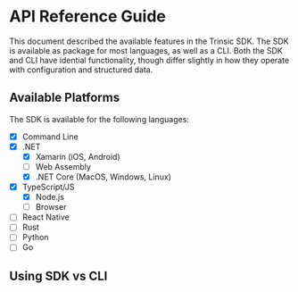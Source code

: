# API Reference Guide

This document described the available features in the Trinsic SDK. The SDK is available as package for most languages, as well as a CLI. Both the SDK and CLI have idential functionality, though differ slightly in how they operate with configuration and structured data.

## Available Platforms

The SDK is available for the following languages:

- [x] Command Line
- [x] .NET
    - [x] Xamarin (iOS, Android)
    - [ ] Web Assembly
    - [x] .NET Core (MacOS, Windows, Linux)
- [x] TypeScript/JS
    - [x] Node.js
    - [ ] Browser
- [ ] React Native
- [ ] Rust
- [ ] Python
- [ ] Go

## Using SDK vs CLI
